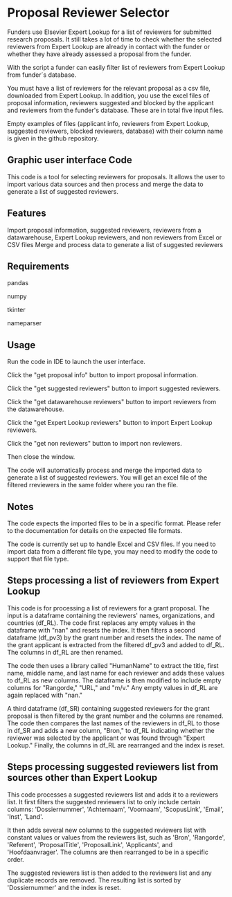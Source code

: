 # Proposal Reviewer Selector
Funders use Elsevier Expert Lookup for a list of reviewers for submitted research proposals. It still takes a lot of time to check whether the selected reviewers from Expert Lookup are already in contact with the funder or whether they have already assessed a proposal from the funder.

With the script a funder can easily filter list of reviewers from Expert Lookup from funder´s database.

You must have a list of reviewers for the relevant proposal as a csv file, downloaded from Expert Lookup. In addition, you use the excel files of proposal information, reviewers suggested and blocked by the applicant and reviewers from the funder's database. These are in total five input files.

Empty examples of files (applicant info, reviewers from Expert Lookup, suggested reviewers, blocked reviewers, database) with their column name is given in the github repository.

## Graphic user interface Code

This code is a tool for selecting reviewers for proposals. It allows the user to import various data sources and then process and merge the data to generate a list of suggested reviewers.

## Features
Import proposal information, suggested reviewers, reviewers from a datawarehouse, Expert Lookup reviewers, and non reviewers from Excel or CSV files
Merge and process data to generate a list of suggested reviewers
## Requirements

pandas

numpy

tkinter

nameparser

## Usage

Run the code in IDE to launch the user interface.

Click the "get proposal info" button to import proposal information.

Click the "get suggested reviewers" button to import suggested reviewers.

Click the "get datawarehouse reviewers" button to import reviewers from the datawarehouse.

Click the "get Expert Lookup reviewers" button to import Expert Lookup reviewers.

Click the "get non reviewers" button to import non reviewers.

Then close the window.

The code will automatically process and merge the imported data to generate a list of suggested reviewers. You will get an excel file of the filtered rreviewers in the same folder where you ran the file.

## Notes

The code expects the imported files to be in a specific format. Please refer to the documentation for details on the expected file formats.

The code is currently set up to handle Excel and CSV files. If you need to import data from a different file type, you may need to modify the code to support that file type.

## Steps processing a list of reviewers from Expert Lookup

This code is for processing a list of reviewers for a grant proposal. The input is a dataframe containing the reviewers' names, organizations, and countries (df_RL). The code first replaces any empty values in the dataframe with "nan" and resets the index. It then filters a second dataframe (df_pv3) by the grant number and resets the index. The name of the grant applicant is extracted from the filtered df_pv3 and added to df_RL. The columns in df_RL are then renamed.

The code then uses a library called "HumanName" to extract the title, first name, middle name, and last name for each reviewer and adds these values to df_RL as new columns. The dataframe is then modified to include empty columns for "Rangorde," "URL," and "m/v." Any empty values in df_RL are again replaced with "nan."

A third dataframe (df_SR) containing suggested reviewers for the grant proposal is then filtered by the grant number and the columns are renamed. The code then compares the last names of the reviewers in df_RL to those in df_SR and adds a new column, "Bron," to df_RL indicating whether the reviewer was selected by the applicant or was found through "Expert Lookup." Finally, the columns in df_RL are rearranged and the index is reset.

## Steps processing suggested reviewers list from sources other than Expert Lookup
This code processes a suggested reviewers list and adds it to a reviewers list. It first filters the suggested reviewers list to only include certain columns: 'Dossiernummer', 'Achternaam', 'Voornaam', 'ScopusLink', 'Email', 'Inst', 'Land'.

It then adds several new columns to the suggested reviewers list with constant values or values from the reviewers list, such as 'Bron', 'Rangorde', 'Referent', 'ProposalTitle', 'ProposalLink', 'Applicants', and 'Hoofdaanvrager'. The columns are then rearranged to be in a specific order.

The suggested reviewers list is then added to the reviewers list and any duplicate records are removed. The resulting list is sorted by 'Dossiernummer' and the index is reset.
